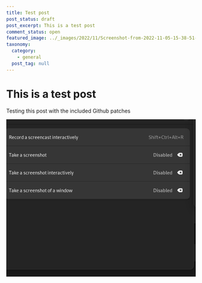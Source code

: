 ```yaml
---
title: Test post
post_status: draft
post_excerpt: This is a test post
comment_status: open
featured_image: ../_images/2022/11/Screenshot-from-2022-11-05-15-38-51-588x488.png
taxonomy:
  category:
    - general
  post_tag: null
---
```


# This is a test post

Testing this post with the included Github patches


![Screenshot-from-2022-11-05-15-38-51-588x488](../_images/2022/11/Screenshot-from-2022-11-05-15-38-51-588x488.png)